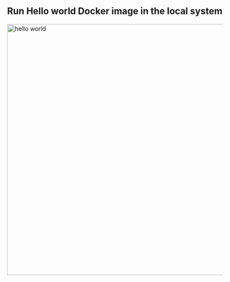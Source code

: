 ## Run Hello world  Docker image in the local system

<img width="587" alt="hello world" src="https://user-images.githubusercontent.com/28885876/195847749-a0207408-0564-4830-bdc4-5cd55912f826.png">
